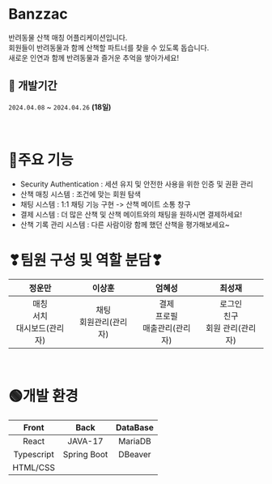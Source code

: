 # Banzzac
 반려동물 산책 매칭 어플리케이션입니다. <br/>
 회원들이 반려동물과 함께 산책할 파트너를 찾을 수 있도록 돕습니다. <br/>
 새로운 인연과 함께 반려동물과 즐거운 추억을 쌓아가세요! <br/>

## 📅 개발기간
 `2024.04.08` ~ `2024.04.26` <strong>(18일) </strong>
 <br/><br/><br/>

# 💬주요 기능
- Security Authentication : 세션 유지 및 안전한 사용을 위한 인증 및 권환 관리
- 산책 매칭 시스템 : 조건에 맞는 회원 탐색
- 채팅 시스템 : 1:1 채팅 기능 구현 -> 산책 메이트 소통 창구
- 결제 시스템 : 더 많은 산책 및 산책 메이트와의 채팅을 원하시면 결제하세요!
- 산책 기록 관리 시스템 : 다른 사람이랑 함께 했던 산책을 평가해보세요~

# ❣팀원 구성 및 역할 분담❣

<div align="center">

|정운만|이상훈|엄혜성|최성재|
|:-:|:-:|:-:|:-:|
|매칭 <br/>서치 <br/>대시보드(관리자) <br/> |채팅 <br/>회원관리(관리자)<br/>| 결제 <br/>프로필 <br/>매출관리(관리자) <br/> |로그인 <br/>친구 <br/>회원 관리(관리자) <br/> |

</div>
<br>

# 🟢개발 환경

|Front|Back|DataBase|
|:-:|:-:|:-:|
|React|JAVA-17|MariaDB|
|Typescript|Spring Boot|DBeaver|
|HTML/CSS|||


